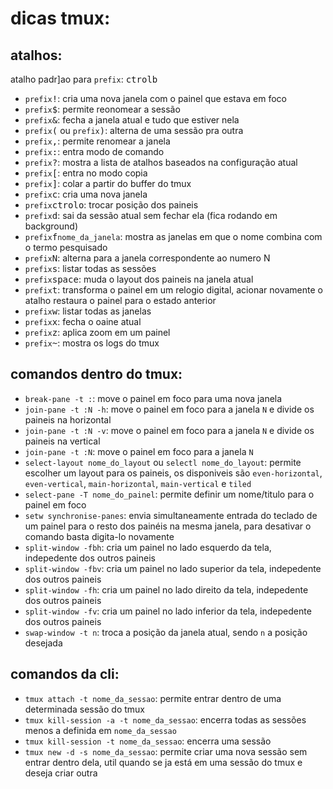 dicas tmux:
=========

atalhos:
--------
atalho padr]ao para `prefix`: <kbd>ctrol</kbd><kbd>b</kbd>
* `prefix`<kbd>!</kbd>: cria uma nova janela com o painel que estava em foco
* `prefix`<kbd>$</kbd>: permite reonomear a sessão
* `prefix`<kbd>&</kbd>: fecha a janela atual e tudo que estiver nela
* `prefix`<kbd>(</kbd> ou `prefix`<kbd>)</kbd>: alterna de uma sessão pra outra
* `prefix`<kbd>,</kbd>: permite renomear a janela
* `prefix`<kbd>:</kbd>: entra modo de comando
* `prefix`<kbd>?</kbd>: mostra a lista de atalhos baseados na configuração atual
* `prefix`<kbd>[</kbd>: entra no modo copia
* `prefix`<kbd>]</kbd>: colar a partir do buffer do tmux
* `prefix`<kbd>c</kbd>: cria uma nova janela
* `prefix`<kbd>ctrol</kbd><kbd>o</kbd>: trocar posição dos paineis
* `prefix`<kbd>d</kbd>: sai da sessão atual sem fechar ela (fica rodando em background)
* `prefix`<kbd>f</kbd>`nome_da_janela`: mostra as janelas em que o nome combina com o termo pesquisado
* `prefix`<kbd>N</kbd>: alterna para a janela correspondente ao numero N
* `prefix`<kbd>s</kbd>: listar todas as sessões
* `prefix`<kbd>space</kbd>: muda o layout dos paineis na janela atual
* `prefix`<kbd>t</kbd>: transforma o painel em um relogio digital, acionar novamente o atalho restaura o painel para o estado anterior
* `prefix`<kbd>w</kbd>: listar todas as janelas
* `prefix`<kbd>x</kbd>: fecha o oaine atual
* `prefix`<kbd>z</kbd>: aplica zoom em um painel
* `prefix`<kbd>~</kbd>: mostra os logs do tmux

comandos dentro do tmux:
------------------------
* `break-pane -t :`: move o painel em foco para uma nova janela
* `join-pane -t :N -h`: move o painel em foco para a janela `N` e divide os paineis na horizontal
* `join-pane -t :N -v`: move o painel em foco para a janela `N` e divide os paineis na vertical
* `join-pane -t :N`: move o painel em foco para a janela `N`
* `select-layout nome_do_layout` ou `selectl nome_do_layout`: permite escolher um layout para os paineis, os disponiveis são `even-horizontal`, `even-vertical`, `main-horizontal`, `main-vertical` e `tiled`
* `select-pane -T nome_do_painel`: permite definir um nome/titulo para o painel em foco
* `setw synchronise-panes`: envia simultaneamente entrada do teclado de um painel para o resto dos painéis na mesma janela, para desativar o comando basta digita-lo novamente
* `split-window -fbh`: cria um painel no lado esquerdo da tela, indepedente dos outros paineis
* `split-window -fbv`: cria um painel no lado superior da tela, indepedente dos outros paineis
* `split-window -fh`: cria um painel no lado direito da tela, indepedente dos outros paineis
* `split-window -fv`: cria um painel no lado inferior da tela, indepedente dos outros paineis
* `swap-window -t n`: troca a posição da janela atual, sendo `n` a posição desejada

comandos da cli:
----------------
* `tmux attach -t nome_da_sessao`: permite entrar dentro de uma determinada sessão do tmux
* `tmux kill-session -a -t nome_da_sessao`: encerra todas as sessões menos a definida em `nome_da_sessao`
* `tmux kill-session -t nome_da_sessao`: encerra uma sessão
* `tmux new -d -s nome_da_sessao`: permite criar uma nova sessão sem entrar dentro dela, util quando se ja está em uma sessão do tmux e deseja criar outra

